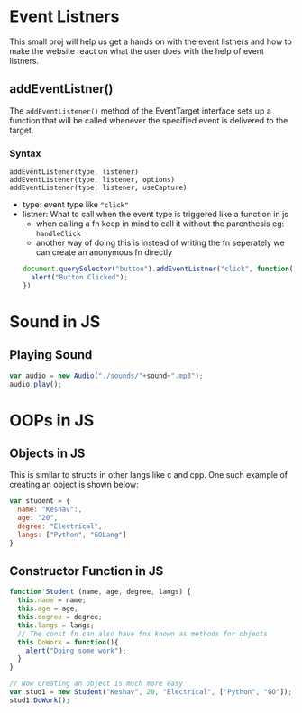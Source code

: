 # Event Listners

This small proj will help us get a hands on with the event listners and how to make the website react on what the user does with the help of event listners.

## addEventListner()

The `addEventListener()` method of the EventTarget interface sets up a function that will be called whenever the specified event is delivered to the target.

### Syntax

```
addEventListener(type, listener)
addEventListener(type, listener, options)
addEventListener(type, listener, useCapture)
```

- type: event type like `"click"`
- listner: What to call when the event type is triggered like a function in js
  - when calling a fn keep in mind to call it without the parenthesis eg: `handleClick`
  - another way of doing this is instead of writing the fn seperately we can create an anonymous fn directly
  ```js
  document.querySelector("button").addEventListner("click", function(){
    alert("Button Clicked");
  })
  ```

# Sound in JS

## Playing Sound

```js
var audio = new Audio("./sounds/"+sound+".mp3");
audio.play();
```

# OOPs in JS

## Objects in JS

This is similar to structs in other langs like c and cpp. One such example of creating an object is shown below:

```js
var student = {
  name: "Keshav":,
  age: "20",
  degree: "Electrical",
  langs: ["Python", "GOLang"]
}
```

## Constructor Function in JS

```js
function Student (name, age, degree, langs) {
  this.name = name;
  this.age = age;
  this.degree = degree;
  this.langs = langs;
  // The const fn can also have fns known as methods for objects
  this.DoWork = function(){
    alert("Doing some work");
  }
}

// Now creating an object is much more easy
var stud1 = new Student("Keshav", 20, "Electrical", ["Python", "GO"]);
stud1.DoWork();
```